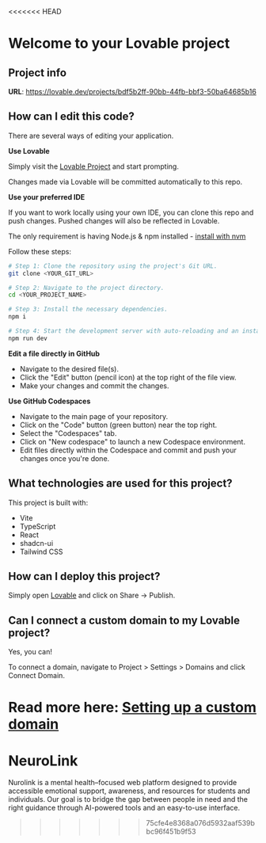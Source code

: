 <<<<<<< HEAD
# Welcome to your Lovable project

## Project info

**URL**: https://lovable.dev/projects/bdf5b2ff-90bb-44fb-bbf3-50ba64685b16

## How can I edit this code?

There are several ways of editing your application.

**Use Lovable**

Simply visit the [Lovable Project](https://lovable.dev/projects/bdf5b2ff-90bb-44fb-bbf3-50ba64685b16) and start prompting.

Changes made via Lovable will be committed automatically to this repo.

**Use your preferred IDE**

If you want to work locally using your own IDE, you can clone this repo and push changes. Pushed changes will also be reflected in Lovable.

The only requirement is having Node.js & npm installed - [install with nvm](https://github.com/nvm-sh/nvm#installing-and-updating)

Follow these steps:

```sh
# Step 1: Clone the repository using the project's Git URL.
git clone <YOUR_GIT_URL>

# Step 2: Navigate to the project directory.
cd <YOUR_PROJECT_NAME>

# Step 3: Install the necessary dependencies.
npm i

# Step 4: Start the development server with auto-reloading and an instant preview.
npm run dev
```

**Edit a file directly in GitHub**

- Navigate to the desired file(s).
- Click the "Edit" button (pencil icon) at the top right of the file view.
- Make your changes and commit the changes.

**Use GitHub Codespaces**

- Navigate to the main page of your repository.
- Click on the "Code" button (green button) near the top right.
- Select the "Codespaces" tab.
- Click on "New codespace" to launch a new Codespace environment.
- Edit files directly within the Codespace and commit and push your changes once you're done.

## What technologies are used for this project?

This project is built with:

- Vite
- TypeScript
- React
- shadcn-ui
- Tailwind CSS

## How can I deploy this project?

Simply open [Lovable](https://lovable.dev/projects/bdf5b2ff-90bb-44fb-bbf3-50ba64685b16) and click on Share -> Publish.

## Can I connect a custom domain to my Lovable project?

Yes, you can!

To connect a domain, navigate to Project > Settings > Domains and click Connect Domain.

Read more here: [Setting up a custom domain](https://docs.lovable.dev/tips-tricks/custom-domain#step-by-step-guide)
=======
# NeuroLink
Nurolink is a mental health–focused web platform designed to provide accessible emotional support, awareness, and resources for students and individuals. Our goal is to bridge the gap between people in need and the right guidance through AI-powered tools and an easy-to-use interface.
>>>>>>> 75cfe4e8368a076d5932aaf539bbc96f451b9f53
